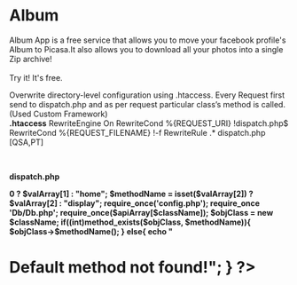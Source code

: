 Album
=====

<p>Album App is a free service that allows you to move your facebook profile's Album to Picasa.It also allows you to  download all your photos into a single Zip archive!
 <br><br>Try it! It's free.</p>
 
 Overwrite directory-level configuration using .htaccess. Every Request first send to dispatch.php and as per request particular class’s method is called. (Used Custom Framework)  
<b>.htaccess</b>
<IfModule mod_rewrite.c>
   RewriteEngine On
   RewriteCond %{REQUEST_URI} !dispatch\.php$
   RewriteCond %{REQUEST_FILENAME} !-f
   RewriteRule .* dispatch.php [QSA,PT]
</IfModule>

<br>

<b>dispatch.php<b>
<br>
<?php 
  session_start();
   	error_reporting(E_ALL);
	
	$val = str_replace('','',$_SERVER['REDIRECT_URL']);
	$valArray = explode('/',$val);
	
       
	$apiArray = array();
	
	$apiArray[''] = 'Controller/home.php';
	$apiArray['home'] = 'Controller/home.php';
       $apiArray['picasa'] = 'Controller/picasa.php';


	$className = isset($apiArray[$valArray[1]]) && strlen($valArray[1]) > 0 ? $valArray[1]   : "home";
	$methodName = isset($valArray[2]) ? $valArray[2]   : "display";
require_once('config.php');
	require_once 'Db/Db.php';

	require_once($apiArray[$className]);
	$objClass = new $className;
	if((int)method_exists($objClass, $methodName)){
			$objClass->$methodName();
	}
       else{
		echo "<h1>Default method not found!";
	}
?>
